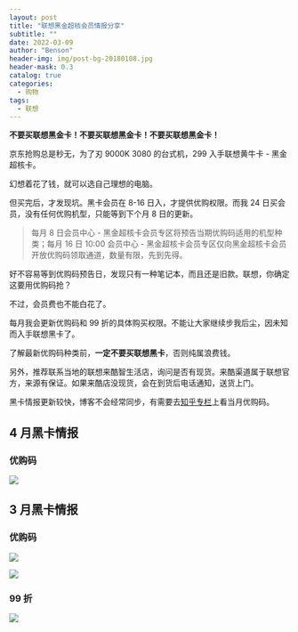 ```yaml
---
layout: post
title: "联想黑金超核会员情报分享"
subtitle: ""
date: 2022-03-09
author: "Benson"
header-img: img/post-bg-20180108.jpg
header-mask: 0.3
catalog: true
categories:
  - 购物
tags:
  - 联想
---
```


**不要买联想黑金卡！不要买联想黑金卡！不要买联想黑金卡！**

京东抢购总是秒无，为了刃 9000K 3080 的台式机，299 入手联想黄牛卡 - 黑金超核卡。

幻想着花了钱，就可以选自己理想的电脑。

但买完后，才发现坑。黑卡会员在 8-16 日入，才提供优购权限。而我 24 日买会员，没有任何优购机型，只能等到下个月 8 日的更新。

> 每月 8 日会员中心 - 黑金超核卡会员专区将预告当期优购码适用的机型种类；每月 16 日 10:00 会员中心 - 黑金超核卡会员专区仅向黑金超核卡会员开放优购码领取通道，数量有限，先到先得。

好不容易等到优购码预告日，发现只有一种笔记本，而且还是旧款。联想，你确定这要用优购码抢？

不过，会员费也不能白花了。

每月我会更新优购码和 99 折的具体购买权限。不能让大家继续步我后尘，因未知而入手联想黑卡了。

了解最新优购码种类前，**一定不要买联想黑卡**，否则纯属浪费钱。

另外，推荐联系当地的联想来酷智生活店，询问是否有现货。来酷渠道属于联想官方，来源有保证。如果来酷店没现货，会在到货后电话通知，送货上门。

黑卡情报更新较快，博客不会经常同步，有需要去[知乎专栏](https://zhuanlan.zhihu.com/p/478291918)上看当月优购码。

## 4 月黑卡情报

### 优购码

![](http://tc.seoipo.com/2022-05-05-17-42-04.png)

## 3 月黑卡情报

### 优购码

![](http://tc.seoipo.com/2022-05-05-17-41-08.png)

![](http://tc.seoipo.com/2022-05-05-17-41-25.png)

### 99 折

![](http://tc.seoipo.com/2022-05-05-17-41-37.png)
